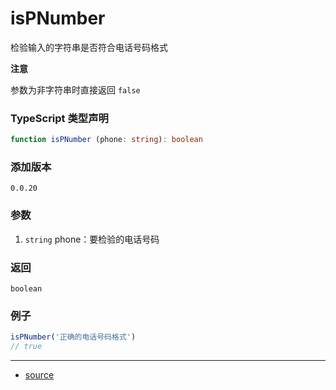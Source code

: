 # isPNumber

检验输入的字符串是否符合电话号码格式



**注意**

参数为非字符串时直接返回 `false`




### TypeScript 类型声明

```typescript
function isPNumber (phone: string): boolean
```



### 添加版本

`0.0.20`



### 参数
1. `string` phone：要检验的电话号码

   

### 返回

`boolean`



### 例子

```typescript
isPNumber('正确的电话号码格式')
// true
```


----

- [source](https://github.com/iius-l/iius-s/blob/main/src/is/isPNumber.ts)